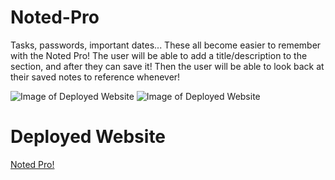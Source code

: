 # Noted-Pro

Tasks, passwords, important dates... These all become easier to remember with the Noted Pro! The user will be able to add a title/description to the section, and after they can save it! Then the user will be able to look back at their saved notes to reference whenever!

![Image of Deployed Website](./assets/images/deployed1.png)
![Image of Deployed Website](./assets/images/deployed2.png)


# Deployed Website
[Noted Pro!]()